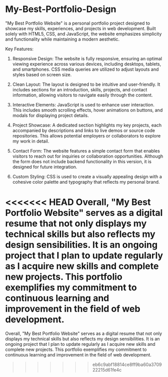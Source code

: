 # My-Best-Portfolio-Design
"My Best Portfolio Website" is a personal portfolio project designed to showcase my skills, experiences, and projects in web development. Built solely with HTML5, CSS, and JavaScript, the website emphasizes simplicity and functionality while maintaining a modern aesthetic.

Key Features:

1. Responsive Design: The website is fully responsive, ensuring an optimal viewing experience across various devices, including desktops, tablets, and smartphones. CSS media queries are utilized to adjust layouts and styles based on screen size.

2. Clean Layout: The layout is designed to be intuitive and user-friendly. It includes sections for an introduction, skills, projects, and contact information, allowing visitors to navigate easily through the content.

3. Interactive Elements: JavaScript is used to enhance user interaction. This includes smooth scrolling effects, hover animations on buttons, and modals for displaying project details.

4. Project Showcase: A dedicated section highlights my key projects, each accompanied by descriptions and links to live demos or source code repositories. This allows potential employers or collaborators to explore my work in detail.

5. Contact Form: The website features a simple contact form that enables visitors to reach out for inquiries or collaboration opportunities. Although the form does not include backend functionality in this version, it is designed for future integration.

6. Custom Styling: CSS is used to create a visually appealing design with a cohesive color palette and typography that reflects my personal brand.

<<<<<<< HEAD
Overall, "My Best Portfolio Website" serves as a digital resume that not only displays my technical skills but also reflects my design sensibilities. It is an ongoing project that I plan to update regularly as I acquire new skills and complete new projects. This portfolio exemplifies my commitment to continuous learning and improvement in the field of web development.
=======
Overall, "My Best Portfolio Website" serves as a digital resume that not only displays my technical skills but also reflects my design sensibilities. It is an ongoing project that I plan to update regularly as I acquire new skills and complete new projects. This portfolio exemplifies my commitment to continuous learning and improvement in the field of web development.
>>>>>>> eb6c9abf18814ce8ff9ba60a370922215d61fe4c
